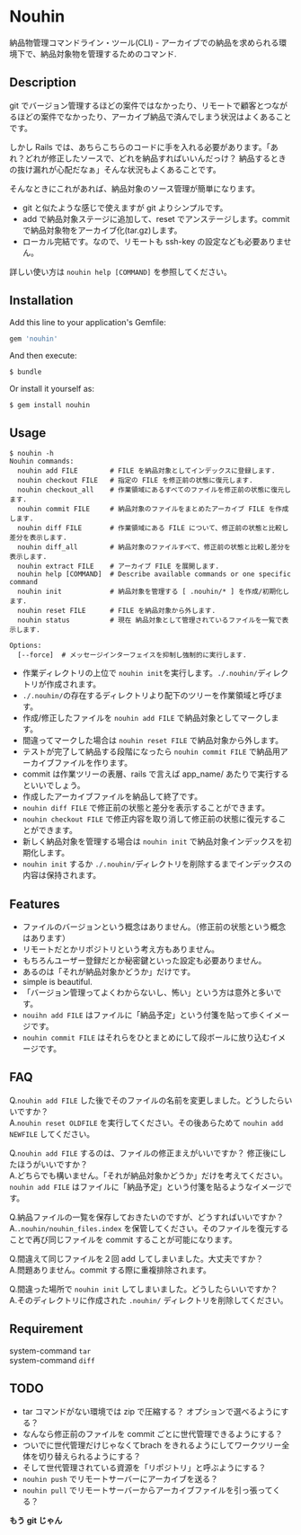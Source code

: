 # Nouhin

納品物管理コマンドライン・ツール(CLI) - アーカイブでの納品を求められる環境下で、納品対象物を管理するためのコマンド.


## Description

git でバージョン管理するほどの案件ではなかったり、リモートで顧客とつながるほどの案件でなかったり、アーカイブ納品で済んでしまう状況はよくあることです。

しかし Rails では、あちらこちらのコードに手を入れる必要があります。「あれ？どれが修正したソースで、どれを納品すればいいんだっけ？ 納品するときの抜け漏れが心配だなぁ」そんな状況もよくあることです。

そんなときにこれがあれば、納品対象のソース管理が簡単になります。

* git と似たような感じで使えますが git よりシンプルです。
* add で納品対象ステージに追加して、reset でアンステージします。commit で納品対象物をアーカイブ化(tar.gz)します。
* ローカル完結です。なので、リモートも ssh-key の設定なども必要ありません。


詳しい使い方は `nouhin help [COMMAND]` を参照してください。


## Installation

Add this line to your application's Gemfile:

```ruby
gem 'nouhin'
```

And then execute:

    $ bundle

Or install it yourself as:

    $ gem install nouhin


## Usage

    $ nouhin -h
    Nouhin commands:
      nouhin add FILE        # FILE を納品対象としてインデックスに登録します.
      nouhin checkout FILE   # 指定の FILE を修正前の状態に復元します.
      nouhin checkout_all    # 作業領域にあるすべてのファイルを修正前の状態に復元します.
      nouhin commit FILE     # 納品対象のファイルをまとめたアーカイブ FILE を作成します.
      nouhin diff FILE       # 作業領域にある FILE について、修正前の状態と比較し差分を表示します.
      nouhin diff_all        # 納品対象のファイルすべて、修正前の状態と比較し差分を表示します.
      nouhin extract FILE    # アーカイブ FILE を展開します.
      nouhin help [COMMAND]  # Describe available commands or one specific command
      nouhin init            # 納品対象を管理する [ .nouhin/* ] を作成/初期化します.
      nouhin reset FILE      # FILE を納品対象から外します.
      nouhin status          # 現在 納品対象として管理されているファイルを一覧で表示します.
    
    Options:
      [--force]  # メッセージインターフェイスを抑制し強制的に実行します.


* 作業ディレクトリの上位で `nouhin init`を実行します。`./.nouhin/`ディレクトリが作成されます。
* `./.nouhin/`の存在するディレクトリより配下のツリーを作業領域と呼びます。
* 作成/修正したファイルを `nouhin add FILE` で納品対象としてマークします。
* 間違ってマークした場合は `nouhin reset FILE` で納品対象から外します。
* テストが完了して納品する段階になったら `nouhin commit FILE` で納品用アーカイブファイルを作ります。
* commit は作業ツリーの表層、rails で言えば app_name/ あたりで実行するといいでしょう。
* 作成したアーカイブファイルを納品して終了です。
* `nouhin diff FILE` で修正前の状態と差分を表示することができます。
* `nouhin checkout FILE` で修正内容を取り消して修正前の状態に復元することができます。
* 新しく納品対象を管理する場合は `nouhin init` で納品対象インデックスを初期化します。
* `nouhin init` するか `./.nouhin/`ディレクトリを削除するまでインデックスの内容は保持されます。


## Features

* ファイルのバージョンという概念はありません。（修正前の状態という概念はあります）
* リモートだとかリポジトリという考え方もありません。
* もちろんユーザー登録だとか秘密鍵といった設定も必要ありません。
* あるのは「それが納品対象かどうか」だけです。
* simple is beautiful.
* 「バージョン管理ってよくわからないし、怖い」という方は意外と多いです。
* `nouihn add FILE` はファイルに「納品予定」という付箋を貼って歩くイメージです。
* `nouhin commit FILE` はそれらをひとまとめにして段ボールに放り込むイメージです。


## FAQ
Q.`nouhin add FILE` した後でそのファイルの名前を変更しました。どうしたらいいですか？  
A.`nouhin reset OLDFILE` を実行してください。その後あらためて `nouhin add NEWFILE` してください。


Q.`nouhin add FILE` するのは、ファイルの修正まえがいいですか？ 修正後にしたほうがいいですか？  
A.どちらでも構いません。「それが納品対象かどうか」だけを考えてください。`nouhin add FILE` はファイルに「納品予定」という付箋を貼るようなイメージです。


Q.納品ファイルの一覧を保存しておきたいのですが、どうすればいいですか？  
A.`.nouhin/nouhin_files.index` を保管してください。そのファイルを復元することで再び同じファイルを commit することが可能になります。


Q.間違えて同じファイルを２回 add してしまいました。大丈夫ですか？  
A.問題ありません。commit する際に重複排除されます。


Q.間違った場所で `nouhin init` してしまいました。どうしたらいいですか？  
A.そのディレクトリに作成された `.nouhin/` ディレクトリを削除してください。


## Requirement
system-command `tar`  
system-command `diff`


## TODO
* tar コマンドがない環境では zip で圧縮する？ オプションで選べるようにする？
* なんなら修正前のファイルを commit ごとに世代管理できるようにする？
* ついでに世代管理だけじゃなくてbrach をきれるようにしてワークツリー全体を切り替えられるようにする？
* そして世代管理されている資源を「リポジトリ」と呼ぶようにする？
* `nouhin push` でリモートサーバーにアーカイブを送る？
* `nouhin pull` でリモートサーバーからアーカイブファイルを引っ張ってくる？ 

**もう git じゃん**

